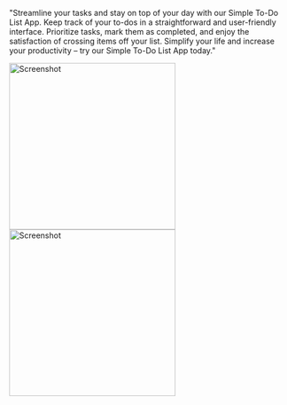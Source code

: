 "Streamline your tasks and stay on top of your day with our Simple To-Do List App. Keep track of your to-dos in a straightforward and user-friendly interface. 
Prioritize tasks, mark them as completed, and enjoy the satisfaction of crossing items off your list.
Simplify your life and increase your productivity – try our Simple To-Do List App today."

<img src="https://github.com/HareshPrajapati1/To-Do-List/assets/125352496/d68487da-ac70-4b6f-b106-0b06982f9f76" alt="Screenshot" width="300">

<img src="https://github.com/HareshPrajapati1/To-Do-List/assets/125352496/15257959-56dc-43e5-a9be-4b5f3808593b" alt="Screenshot" width="300">
 

